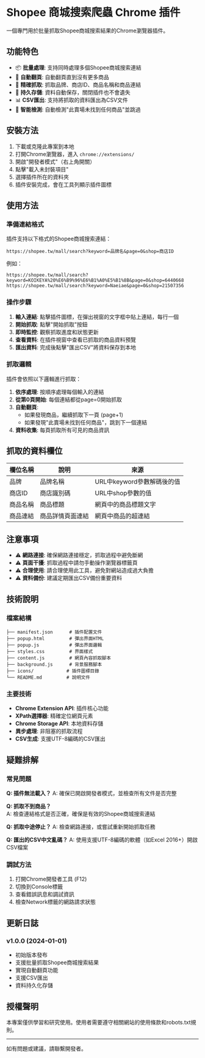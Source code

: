 # Shopee 商城搜索爬蟲 Chrome 插件

一個專門用於批量抓取Shopee商城搜索結果的Chrome瀏覽器插件。

## 功能特色

- 📦 **批量處理**: 支持同時處理多個Shopee商城搜索連結
- 🔄 **自動翻頁**: 自動翻頁直到沒有更多商品
- 🎯 **精確抓取**: 抓取品牌、商店ID、商品名稱和商品連結
- 💾 **持久存儲**: 資料自動保存，關閉插件也不會遺失
- 📊 **CSV匯出**: 支持將抓取的資料匯出為CSV文件
- 🚀 **智能檢測**: 自動檢測"此賣場未找到任何商品"並跳過

## 安裝方法

1. 下載或克隆此專案到本地
2. 打開Chrome瀏覽器，進入 `chrome://extensions/`
3. 開啟"開發者模式"（右上角開關）
4. 點擊"載入未封裝項目"
5. 選擇插件所在的資料夾
6. 插件安裝完成，會在工具列顯示插件圖標

## 使用方法

### 準備連結格式
插件支持以下格式的Shopee商城搜索連結：
```
https://shopee.tw/mall/search?keyword=品牌名&page=0&shop=商店ID
```

例如：
```
https://shopee.tw/mall/search?keyword=KOIKEYA%20%E6%B9%96%E6%B1%A0%E5%B1%8B&page=0&shop=6440668
https://shopee.tw/mall/search?keyword=Naeiae&page=0&shop=21507356
```

### 操作步驟

1. **輸入連結**: 點擊插件圖標，在彈出視窗的文字框中貼上連結，每行一個
2. **開始抓取**: 點擊"開始抓取"按鈕
3. **即時監控**: 觀察抓取進度和狀態更新
4. **查看資料**: 在插件視窗中查看已抓取的商品資料預覽
5. **匯出資料**: 完成後點擊"匯出CSV"將資料保存到本地

### 抓取邏輯

插件會依照以下邏輯進行抓取：

1. **依序處理**: 按順序處理每個輸入的連結
2. **從第0頁開始**: 每個連結都從page=0開始抓取
3. **自動翻頁**: 
   - 如果發現商品，繼續抓取下一頁 (page+1)
   - 如果發現"此賣場未找到任何商品"，跳到下一個連結
4. **資料收集**: 每頁抓取所有可見的商品資訊

## 抓取的資料欄位

| 欄位名稱 | 說明 | 來源 |
|---------|------|------|
| 品牌 | 品牌名稱 | URL中keyword參數解碼後的值 |
| 商店ID | 商店識別碼 | URL中shop參數的值 |
| 商品名稱 | 商品標題 | 網頁中的商品標題文字 |
| 商品連結 | 商品詳情頁面連結 | 網頁中商品的超連結 |

## 注意事項

- ⚠️ **網路連接**: 確保網路連接穩定，抓取過程中避免斷網
- ⚠️ **頁面干擾**: 抓取過程中請勿手動操作瀏覽器標籤頁
- ⚠️ **合理使用**: 請合理使用此工具，避免對網站造成過大負擔
- ⚠️ **資料備份**: 建議定期匯出CSV備份重要資料

## 技術說明

### 檔案結構
```
├── manifest.json      # 插件配置文件
├── popup.html         # 彈出界面HTML
├── popup.js           # 彈出界面邏輯
├── styles.css         # 界面樣式
├── content.js         # 網頁內容抓取腳本
├── background.js      # 背景服務腳本
├── icons/            # 插件圖標目錄
└── README.md         # 說明文件
```

### 主要技術
- **Chrome Extension API**: 插件核心功能
- **XPath選擇器**: 精確定位網頁元素
- **Chrome Storage API**: 本地資料存儲
- **異步處理**: 非阻塞的抓取流程
- **CSV生成**: 支援UTF-8編碼的CSV匯出

## 疑難排解

### 常見問題

**Q: 插件無法載入？**
A: 確保已開啟開發者模式，並檢查所有文件是否完整

**Q: 抓取不到商品？**  
A: 檢查連結格式是否正確，確保是有效的Shopee商城搜索連結

**Q: 抓取中途停止？**
A: 檢查網路連接，或嘗試重新開始抓取任務

**Q: 匯出的CSV中文亂碼？**
A: 使用支援UTF-8編碼的軟體（如Excel 2016+）開啟CSV檔案

### 調試方法
1. 打開Chrome開發者工具 (F12)
2. 切換到Console標籤
3. 查看錯誤訊息和調試資訊
4. 檢查Network標籤的網路請求狀態

## 更新日誌

### v1.0.0 (2024-01-01)
- 初始版本發布
- 支援批量抓取Shopee商城搜索結果
- 實現自動翻頁功能
- 支援CSV匯出
- 資料持久化存儲

## 授權聲明

本專案僅供學習和研究使用。使用者需要遵守相關網站的使用條款和robots.txt規則。

---

如有問題或建議，請聯繫開發者。
